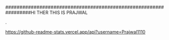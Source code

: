 #################################################################HI THER
THIS IS PRAJWAL 

.




https://github-readme-stats.vercel.app/api?username=Prajwal1110



















